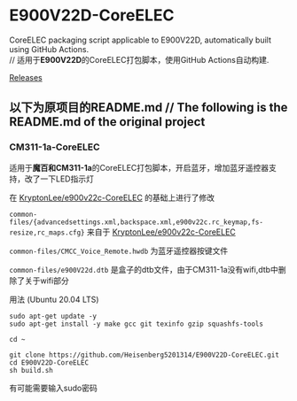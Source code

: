# E900V22D-CoreELEC
CoreELEC packaging script applicable to E900V22D, automatically built using GitHub Actions.  
// 适用于**E900V22D**的CoreELEC打包脚本，使用GitHub Actions自动构建.

[Releases](https://github.com/YuHangSE/E900V22D-CoreELEC/releases)

## 以下为原项目的README.md // The following is the README.md of the original project
### CM311-1a-CoreELEC
适用于**魔百和CM311-1a**的CoreELEC打包脚本，开启蓝牙，增加蓝牙遥控器支持，改了一下LED指示灯

在 [KryptonLee/e900v22c-CoreELEC](https://github.com/KryptonLee/e900v22c-CoreELEC.git) 的基础上进行了修改

`common-files/{advancedsettings.xml,backspace.xml,e900v22c.rc_keymap,fs-resize,rc_maps.cfg}` 来自于 [KryptonLee/e900v22c-CoreELEC](https://github.com/KryptonLee/e900v22c-CoreELEC.git)

`common-files/CMCC_Voice_Remote.hwdb` 为蓝牙遥控器按键文件

`common-files/e900V22d.dtb` 是盒子的dtb文件，由于CM311-1a没有wifi,dtb中删除了关于wifi部分

用法 (Ubuntu 20.04 LTS)
```
sudo apt-get update -y
sudo apt-get install -y make gcc git texinfo gzip squashfs-tools
```

```
cd ~

git clone https://github.com/Heisenberg5201314/E900V22D-CoreELEC.git
cd E900V22D-CoreELEC
sh build.sh
```
有可能需要输入sudo密码

